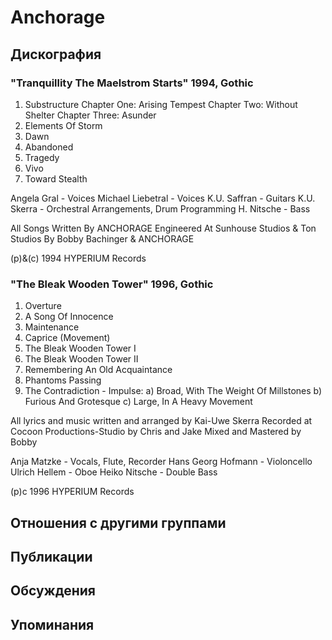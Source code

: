 # Anchorage



## Дискография

### "Tranquillity The Maelstrom Starts" 1994, Gothic

1. Substructure
    Chapter One: Arising Tempest
    Chapter Two: Without Shelter
    Chapter Three: Asunder
2. Elements Of Storm
3. Dawn
4. Abandoned
5. Tragedy
6. Vivo
7. Toward Stealth

 Angela Gral - Voices
 Michael Liebetral - Voices
 K.U. Saffran - Guitars
 K.U. Skerra - Orchestral Arrangements, Drum Programming
 H. Nitsche - Bass

All Songs Written By ANCHORAGE
Engineered At Sunhouse Studios & Ton Studios By Bobby Bachinger & ANCHORAGE

(p)&(c) 1994 HYPERIUM Records

### "The Bleak Wooden Tower" 1996, Gothic

1. Overture
2. A Song Of Innocence
3. Maintenance
4. Caprice (Movement)
5. The Bleak Wooden Tower I
6. The Bleak Wooden Tower II
7. Remembering An Old Acquaintance
8. Phantoms Passing
9. The Contradiction - Impulse:
  a) Broad, With The Weight Of Millstones
  b) Furious And Grotesque
  c) Large, In A Heavy Movement

All lyrics and music written and arranged by Kai-Uwe Skerra
Recorded at Cocoon Productions-Studio by Chris and Jake
Mixed and Mastered by Bobby

Anja Matzke - Vocals, Flute, Recorder
Hans Georg Hofmann - Violoncello
Ulrich Hellem - Oboe
Heiko Nitsche - Double Bass

(p)c 1996 HYPERIUM Records


## Отношения с другими группами


## Публикации


## Обсуждения


## Упоминания

